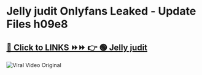 
 # Jelly judit Onlyfans Leaked - Update Files h09e8

## <h2><a href="https://clipsfans.com/Jelly_judit&ref=git">🔗 Click to LINKS ⏩⏩ 👉 🟢 Jelly judit </a></h2>

<a href="https://clipsfans.com/Jelly_judit&ref=git" rel="nofollow" data-target="animated-image.originalLink"><img src="https://i.ibb.co.com/xMMVF88/686577567.gif" alt="Viral Video Original" style="max-width: 100%; display: inline-block;" data-target="animated-image.originalImage"></a>


